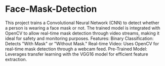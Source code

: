# Face-Mask-Detection
This project trains a Convolutional Neural Network (CNN) to detect whether a person is wearing a face mask or not. The trained model is integrated with OpenCV to allow real-time mask detection through video streams, making it ideal for safety and monitoring purposes.
Features: 
Binary Classification: Detects "With Mask" or "Without Mask."
Real-time Video: Uses OpenCV for real-time mask detection through a webcam feed.
Pre-Trained Model: Leverages transfer learning with the VGG16 model for efficient feature extraction.
